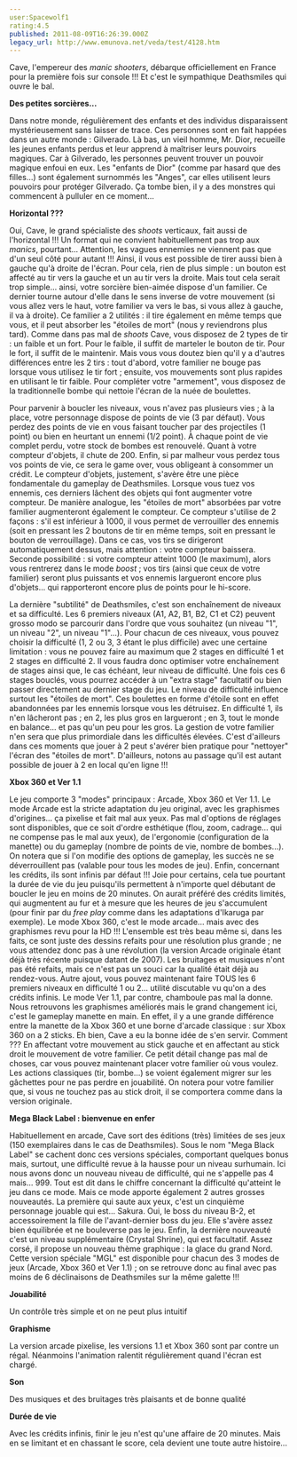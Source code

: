 ```yaml
---
user:Spacewolf1
rating:4.5
published: 2011-08-09T16:26:39.000Z
legacy_url: http://www.emunova.net/veda/test/4128.htm
---
```

Cave, l'empereur des _manic shooters_, débarque officiellement en France pour la première fois sur console !!! Et c'est le sympathique Deathsmiles qui ouvre le bal.  

  

**Des petites sorcières...**  

Dans notre monde, régulièrement des enfants et des individus disparaissent mystérieusement sans laisser de trace. Ces personnes sont en fait happées dans un autre monde : Gilverado. Là bas, un vieil homme, Mr. Dior, recueille les jeunes enfants perdus et leur apprend à maîtriser leurs pouvoirs magiques. Car à Gilverado, les personnes peuvent trouver un pouvoir magique enfoui en eux. Les "enfants de Dior" (comme par hasard que des filles...) sont également surnommés les "Anges", car elles utilisent leurs pouvoirs pour protéger Gilverado. Ça tombe bien, il y a des monstres qui commencent à pulluler en ce moment...  

  

**Horizontal ???**  

Oui, Cave, le grand spécialiste des _shoots_ verticaux, fait aussi de l'horizontal !!! Un format qui ne convient habituellement pas trop aux _manics_, pourtant... Attention, les vagues ennemies ne viennent pas que d'un seul côté pour autant !!! Ainsi, il vous est possible de tirer aussi bien à gauche qu'à droite de l'écran. Pour cela, rien de plus simple : un bouton est affecté au tir vers la gauche et un au tir vers la droite. Mais tout cela serait trop simple... ainsi, votre sorcière bien-aimée dispose d'un familier. Ce dernier tourne autour d'elle dans le sens inverse de votre mouvement (si vous allez vers le haut, votre familier va vers le bas, si vous allez à gauche, il va à droite). Ce familier a 2 utilités : il tire également en même temps que vous, et il peut absorber les "étoiles de mort" (nous y reviendrons plus tard). Comme dans pas mal de _shoots_ Cave, vous disposez de 2 types de tir : un faible et un fort. Pour le faible, il suffit de marteler le bouton de tir. Pour le fort, il suffit de le maintenir. Mais vous vous doutez bien qu'il y a d'autres différences entre les 2 tirs : tout d'abord, votre familier ne bouge pas lorsque vous utilisez le tir fort ; ensuite, vos mouvements sont plus rapides en utilisant le tir faible. Pour compléter votre "armement", vous disposez de la traditionnelle bombe qui nettoie l'écran de la nuée de boulettes.  

Pour parvenir à boucler les niveaux, vous n'avez pas plusieurs vies ; à la place, votre personnage dispose de points de vie (3 par défaut). Vous perdez des points de vie en vous faisant toucher par des projectiles (1 point) ou bien en heurtant un ennemi (1/2 point). À chaque point de vie complet perdu, votre stock de bombes est renouvelé. Quant à votre compteur d'objets, il chute de 200\. Enfin, si par malheur vous perdez tous vos points de vie, ce sera le game over, vous obligeant à consommer un crédit. Le compteur d'objets, justement, s'avère être une pièce fondamentale du gameplay de Deathsmiles. Lorsque vous tuez vos ennemis, ces derniers lâchent des objets qui font augmenter votre compteur. De manière analogue, les "étoiles de mort" absorbées par votre familier augmenteront également le compteur. Ce compteur s'utilise de 2 façons : s'il est inférieur à 1000, il vous permet de verrouiller des ennemis (soit en pressant les 2 boutons de tir en même temps, soit en pressant le bouton de verrouillage). Dans ce cas, vos tirs se dirigeront automatiquement dessus, mais attention : votre compteur baissera. Seconde possibilité : si votre compteur atteint 1000 (le maximum), alors vous rentrerez dans le mode _boost_ ; vos tirs (ainsi que ceux de votre familier) seront plus puissants et vos ennemis largueront encore plus d'objets... qui rapporteront encore plus de points pour le hi-score.  

La dernière "subtilité" de Deathsmiles, c'est son enchaînement de niveaux et sa difficulté. Les 6 premiers niveaux (A1, A2, B1, B2, C1 et C2) peuvent grosso modo se parcourir dans l'ordre que vous souhaitez (un niveau "1", un niveau "2", un niveau "1"...). Pour chacun de ces niveaux, vous pouvez choisir la difficulté (1, 2 ou 3, 3 étant le plus difficile) avec une certaine limitation : vous ne pouvez faire au maximum que 2 stages en difficulté 1 et 2 stages en difficulté 2\. Il vous faudra donc optimiser votre enchaînement de stages ainsi que, le cas échéant, leur niveau de difficulté. Une fois ces 6 stages bouclés, vous pourrez accéder à un "extra stage" facultatif ou bien passer directement au dernier stage du jeu. Le niveau de difficulté influence surtout les "étoiles de mort". Ces boulettes en forme d'étoile sont en effet abandonnées par les ennemis lorsque vous les détruisez. En difficulté 1, ils n'en lâcheront pas ; en 2, les plus gros en largueront ; en 3, tout le monde en balance... et pas qu'un peu pour les gros. La gestion de votre familier n'en sera que plus primordiale dans les difficultés élevées. C'est d'ailleurs dans ces moments que jouer à 2 peut s'avérer bien pratique pour "nettoyer" l'écran des "étoiles de mort". D'ailleurs, notons au passage qu'il est autant possible de jouer à 2 en local qu'en ligne !!!  

  

**Xbox 360 et Ver 1.1**  

Le jeu comporte 3 "modes" principaux : Arcade, Xbox 360 et Ver 1.1\. Le mode Arcade est la stricte adaptation du jeu original, avec les graphismes d'origines... ça pixelise et fait mal aux yeux. Pas mal d'options de réglages sont disponibles, que ce soit d'ordre esthétique (flou, zoom, cadrage... qui ne compense pas le mal aux yeux), de l'ergonomie (configuration de la manette) ou du gameplay (nombre de points de vie, nombre de bombes...). On notera que si l'on modifie des options de gameplay, les succès ne se déverrouillent pas (valable pour tous les modes de jeu). Enfin, concernant les crédits, ils sont infinis par défaut !!! Joie pour certains, cela tue pourtant la durée de vie du jeu puisqu'ils permettent à n'importe quel débutant de boucler le jeu en moins de 20 minutes. On aurait préféré des crédits limités, qui augmentent au fur et à mesure que les heures de jeu s'accumulent (pour finir par du _free play_ comme dans les adaptations d'Ikaruga par exemple). Le mode Xbox 360, c'est le mode arcade... mais avec des graphismes revu pour la HD !!! L'ensemble est très beau même si, dans les faits, ce sont juste des dessins refaits pour une résolution plus grande ; ne vous attendez donc pas à une révolution (la version Arcade originale étant déjà très récente puisque datant de 2007). Les bruitages et musiques n'ont pas été refaits, mais ce n'est pas un souci car la qualité était déjà au rendez-vous. Autre ajout, vous pouvez maintenant faire TOUS les 6 premiers niveaux en difficulté 1 ou 2... utilité discutable vu qu'on a des crédits infinis. Le mode Ver 1.1, par contre, chamboule pas mal la donne. Nous retrouvons les graphismes améliorés mais le grand changement ici, c'est le gameplay manette en main. En effet, il y a une grande différence entre la manette de la Xbox 360 et une borne d'arcade classique : sur Xbox 360 on a 2 sticks. Eh bien, Cave a eu la bonne idée de s'en servir. Comment ??? En affectant votre mouvement au stick gauche et en affectant au stick droit le mouvement de votre familier. Ce petit détail change pas mal de choses, car vous pouvez maintenant placer votre familier où vous voulez. Les actions classiques (tir, bombe...) se voient également migrer sur les gâchettes pour ne pas perdre en jouabilité. On notera pour votre familier que, si vous ne touchez pas au stick droit, il se comportera comme dans la version originale.  

  

**Mega Black Label : bienvenue en enfer**  

Habituellement en arcade, Cave sort des éditions (très) limitées de ses jeux (150 exemplaires dans le cas de Deathsmiles). Sous le nom "Mega Black Label" se cachent donc ces versions spéciales, comportant quelques bonus mais, surtout, une difficulté revue à la hausse pour un niveau surhumain. Ici nous avons donc un nouveau niveau de difficulté, qui ne s'appelle pas 4 mais... 999\. Tout est dit dans le chiffre concernant la difficulté qu'atteint le jeu dans ce mode. Mais ce mode apporte également 2 autres grosses nouveautés. La première qui saute aux yeux, c'est un cinquième personnage jouable qui est... Sakura. Oui, le boss du niveau B-2, et accessoirement la fille de l'avant-dernier boss du jeu. Elle s'avère assez bien équilibrée et ne bouleverse pas le jeu. Enfin, la dernière nouveauté c'est un niveau supplémentaire (Crystal Shrine), qui est facultatif. Assez corsé, il propose un nouveau thème graphique : la glace du grand Nord. Cette version spéciale "MGL" est disponible pour chacun des 3 modes de jeux (Arcade, Xbox 360 et Ver 1.1) ; on se retrouve donc au final avec pas moins de 6 déclinaisons de Deathsmiles sur la même galette !!!  

  

  

**Jouabilité**  

Un contrôle très simple et on ne peut plus intuitif  

**Graphisme**  

La version arcade pixelise, les versions 1.1 et Xbox 360 sont par contre un régal. Néanmoins l'animation ralentit régulièrement quand l'écran est chargé.  

**Son**  

Des musiques et des bruitages très plaisants et de bonne qualité  

**Durée de vie**  

Avec les crédits infinis, finir le jeu n'est qu'une affaire de 20 minutes. Mais en se limitant et en chassant le score, cela devient une toute autre histoire...